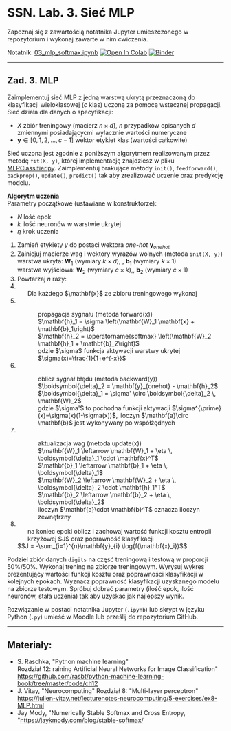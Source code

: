 # SSN. Lab. 3. Sieć MLP

Zapoznaj się z zawartością notatnika Jupyter umieszczonego w repozytorium  i wykonaj zawarte w nim ćwiczenia.

Notatnik: [03_mlp_softmax.ipynb](https://github.com/IS-UMK/ssn_lab_03/blob/master/03_mlp_softmax.ipynb)
[![Open In Colab](https://colab.research.google.com/assets/colab-badge.svg)](https://colab.research.google.com/github/IS-UMK/ssn_lab_03/blob/master/03_mlp_softmax.ipynb) [![Binder](https://mybinder.org/badge_logo.svg)](https://mybinder.org/v2/gh/IS-UMK/ssn_lab_03/master?filepath=03_mlp_softmax.ipynb)

---

## Zad. 3. MLP

Zaimplementuj sieć MLP z jedną warstwą ukrytą przeznaczoną do klasyfikacji wieloklasowej ($c$ klas) uczoną za pomocą wstecznej propagacji.  
Sieć działa dla danych o specyfikacji:
* $X$ zbiór treningowy (macierz $n \times d$), $n$ przypadków opisanych $d$ zmiennymi posiadającycmi wyłacznie wartości numeryczne
* $\mathbf{y} \in [0, 1, 2, \ldots, c-1 ]$ wektor etykiet klas (wartości całkowite)

Sieć uczona jest zgodnie z poniższym algorytmem realizowanym przez metodę ``fit(X, y)``, której implementację znajdziesz w pliku [MLPClassifier.py](https://github.com/IS-UMK/ssn_lab_03/blob/master/MLPClassifier.py). Zaimplementuj brakujące metody ``init()``, ``feedforward()``, ``backprop()``, ``update()``, ``predict()`` tak aby zrealizować uczenie oraz predykcję modelu. 

**Algorytm uczenia**  
Parametry początkowe (ustawiane w konstruktorze): 
* $N$ lość epok
* $k$ ilość neuronów w warstwie ukrytej
* $\eta$ krok uczenia

1. Zamień etykiety $y$ do postaci wektora _one-hot_ $\mathbf{y}_{onehot}$
2. Zainicjuj macierze wag i wektory wyrazów wolnych (metoda ``init(X, y)``)<br>
   warstwa ukryta: $\mathbf{W}_1$ (wymiary  $k \times d$), \, $\mathbf{b}_1$ (wymiary $k \times 1$) <br>
   warstwa wyjściowa: $\mathbf{W}_2$ (wymiary $c \times k$),\, $\mathbf{b}_2$ (wymiary $c \times 1$)
3. Powtarzaj $n$ razy:
4. <ul>Dla każdego $\mathbf{x}$ ze zbioru treningowego wykonaj</ul>
5. <ul><ul>propagacja sygnału (metoda forward(x))<br>  
   $\mathbf{h}_1 = \sigma \left(\mathbf{W}_1 \mathbf{x} + \mathbf{b}_1\right)$  <br>
   $\mathbf{h}_2 = \operatorname{softmax} \left(\mathbf{W}_2 \mathbf{h}_1 + \mathbf{b}_2\right)$  <br>
   gdzie $\sigma$ funkcja aktywacji warstwy ukrytej $\sigma(x)=\frac{1}{1+e^{-x}}$ </ul></ul>
6. <ul><ul>oblicz sygnał błędu (metoda backward(y)) <br> 
   $\boldsymbol{\delta}_2 = \mathbf{y}_{onehot} - \mathbf{h}_2$<br>
   $\boldsymbol{\delta}_1 = \sigma' \circ \boldsymbol{\delta}_2 \, \mathbf{W}_2$<br>
   gdzie $\sigma'$ to pochodna funkcji aktywacji $\sigma^{\prime}(x)=\sigma(x)(1-\sigma(x))$, iloczyn $\mathbf{a}\circ \mathbf{b}$ jest wykonywany po współżędnych </ul></ul>
7. <ul><ul>aktualizacja wag  (metoda update(x))<br>
   $\mathbf{W}_1 \leftarrow \mathbf{W}_1 + \eta \, \boldsymbol{\delta}_1 \cdot \mathbf{x}^T$  <br>
   $\mathbf{b}_1 \leftarrow \mathbf{b}_1 + \eta \, \boldsymbol{\delta}_1$  <br>
   $\mathbf{W}_2 \leftarrow \mathbf{W}_2 + \eta \, \boldsymbol{\delta}_2 \cdot \mathbf{h}_1^T$   <br>
   $\mathbf{b}_2 \leftarrow \mathbf{b}_2 + \eta \, \boldsymbol{\delta}_2$  <br> iloczyn $\mathbf{a}\cdot \mathbf{b}^T$ oznacza iloczyn zewnętrzny </ul></ul>
8. <ul>na koniec epoki oblicz i zachowaj wartość funkcji kosztu entropii krzyżowej $J$ oraz poprawność klasyfikacji  </ul>
   $$J = -\sum_{i=1}^{n}\mathbf{y}_{i} \log{f(\mathbf{x}_i})$$ 

Podziel zbiór danych ``digits`` na część treningową i testową w proporcji 50%/50%. Wykonaj trening na zbiorze treningowym. Wyrysuj wykres prezentujący wartości funkcji kosztu oraz poprawności klasyfikacji w kolejnych epokach. Wyznacz poprawność klasyfikacji uzyskanego modelu na zbiorze testowym. 
Spróbuj dobrać parametry (ilość epok, ilość neuronów, stała uczenia) tak aby uzyskać jak najlepszy wynik.  

Rozwiązanie w postaci notatnika Jupyter (``.ipynb``) lub skrypt w języku Python (``.py``) umieść w Moodle lub prześlij do repozytorium GitHub.

---
## Materiały:

* S. Raschka, "Python machine learning"  
  Rozdział 12: raining Artificial Neural Networks for Image Classification"  
  https://github.com/rasbt/python-machine-learning-book/tree/master/code/ch12
* J. Vitay, "Neurocomputing"
  Rozdział 8: "Multi-layer perceptron"  
  https://julien-vitay.net/lecturenotes-neurocomputing/5-exercises/ex8-MLP.html
* Jay Mody, "Numerically Stable Softmax and Cross Entropy,  
  "https://jaykmody.com/blog/stable-softmax/





